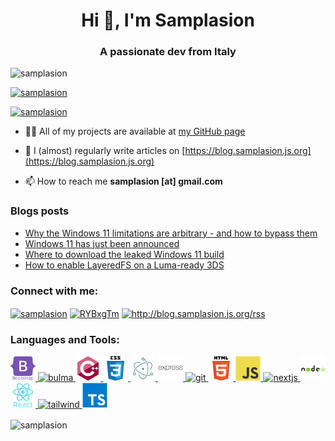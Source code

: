 <h1 align="center">Hi 👋, I'm Samplasion</h1>
<h3 align="center">A passionate dev from Italy</h3>

<p align="left"> <img src="https://komarev.com/ghpvc/?username=samplasion&label=Profile%20views&color=e32400&style=plastic" alt="samplasion" /> </p>

<p align="left"> <a href="https://github.com/ryo-ma/github-profile-trophy"><img src="https://github-profile-trophy.vercel.app/?username=samplasion" alt="samplasion" /></a> </p>

<p align="left"> <a href="https://twitter.com/samplasion" target="blank"><img src="https://img.shields.io/twitter/follow/samplasion?logo=twitter&style=for-the-badge" alt="samplasion" /></a> </p>

- 👨‍💻 All of my projects are available at [my GitHub page](https://github.com/Samplasion)

- 📝 I (almost) regularly write articles on [https://blog.samplasion.js.org](https://blog.samplasion.js.org)

- 📫 How to reach me **samplasion [at] gmail.com**

### Blogs posts
<!-- BLOG-POST-LIST:START -->
- [Why the Windows 11 limitations are arbitrary - and how to bypass them](http://blog.samplasion.js.org/windows-11-bogus-limitation-bypass/)
- [Windows 11 has just been announced](http://blog.samplasion.js.org/windows-11-has-just-been-announced/)
- [Where to download the leaked Windows 11 build](http://blog.samplasion.js.org/download-windows-11-leaked/)
- [How to enable LayeredFS on a Luma-ready 3DS](http://blog.samplasion.js.org/how-to-enable-layeredfs-on-a-luma-ready-3ds/)
<!-- BLOG-POST-LIST:END -->

<h3 align="left">Connect with me:</h3>
<p align="left">
<a href="https://twitter.com/samplasion" target="blank"><img align="center" src="https://raw.githubusercontent.com/rahuldkjain/github-profile-readme-generator/master/src/images/icons/Social/twitter.svg" alt="samplasion" height="30" width="40" /></a>
<a href="https://discord.gg/RYBxgTm" target="blank"><img align="center" src="https://raw.githubusercontent.com/rahuldkjain/github-profile-readme-generator/master/src/images/icons/Social/discord.svg" alt="RYBxgTm" height="30" width="40" /></a>
<a href="/http://blog.samplasion.js.org/rss" target="blank"><img align="center" src="https://raw.githubusercontent.com/rahuldkjain/github-profile-readme-generator/master/src/images/icons/Social/rss.svg" alt="http://blog.samplasion.js.org/rss" height="30" width="40" /></a>
</p>

<h3 align="left">Languages and Tools:</h3>
<p align="left"> <a href="https://getbootstrap.com" target="_blank"> <img src="https://raw.githubusercontent.com/devicons/devicon/master/icons/bootstrap/bootstrap-plain-wordmark.svg" alt="bootstrap" width="40" height="40"/> </a> <a href="https://bulma.io/" target="_blank"> <img src="https://raw.githubusercontent.com/gilbarbara/logos/804dc257b59e144eaca5bc6ffd16949752c6f789/logos/bulma.svg" alt="bulma" width="40" height="40"/> </a> <a href="https://www.w3schools.com/cpp/" target="_blank"> <img src="https://raw.githubusercontent.com/devicons/devicon/master/icons/cplusplus/cplusplus-original.svg" alt="cplusplus" width="40" height="40"/> </a> <a href="https://www.w3schools.com/css/" target="_blank"> <img src="https://raw.githubusercontent.com/devicons/devicon/master/icons/css3/css3-original-wordmark.svg" alt="css3" width="40" height="40"/> </a> <a href="https://www.electronjs.org" target="_blank"> <img src="https://raw.githubusercontent.com/devicons/devicon/master/icons/electron/electron-original.svg" alt="electron" width="40" height="40"/> </a> <a href="https://expressjs.com" target="_blank"> <img src="https://raw.githubusercontent.com/devicons/devicon/master/icons/express/express-original-wordmark.svg" alt="express" width="40" height="40"/> </a> <a href="https://git-scm.com/" target="_blank"> <img src="https://www.vectorlogo.zone/logos/git-scm/git-scm-icon.svg" alt="git" width="40" height="40"/> </a> <a href="https://www.w3.org/html/" target="_blank"> <img src="https://raw.githubusercontent.com/devicons/devicon/master/icons/html5/html5-original-wordmark.svg" alt="html5" width="40" height="40"/> </a> <a href="https://developer.mozilla.org/en-US/docs/Web/JavaScript" target="_blank"> <img src="https://raw.githubusercontent.com/devicons/devicon/master/icons/javascript/javascript-original.svg" alt="javascript" width="40" height="40"/> </a> <a href="https://nextjs.org/" target="_blank"> <img src="https://cdn.worldvectorlogo.com/logos/nextjs-3.svg" alt="nextjs" width="40" height="40"/> </a> <a href="https://nodejs.org" target="_blank"> <img src="https://raw.githubusercontent.com/devicons/devicon/master/icons/nodejs/nodejs-original-wordmark.svg" alt="nodejs" width="40" height="40"/> </a> <a href="https://reactjs.org/" target="_blank"> <img src="https://raw.githubusercontent.com/devicons/devicon/master/icons/react/react-original-wordmark.svg" alt="react" width="40" height="40"/> </a> <a href="https://tailwindcss.com/" target="_blank"> <img src="https://www.vectorlogo.zone/logos/tailwindcss/tailwindcss-icon.svg" alt="tailwind" width="40" height="40"/> </a> <a href="https://www.typescriptlang.org/" target="_blank"> <img src="https://raw.githubusercontent.com/devicons/devicon/master/icons/typescript/typescript-original.svg" alt="typescript" width="40" height="40"/> </a> </p>

<p><img align="center" src="https://github-readme-stats.vercel.app/api/top-langs?username=samplasion&show_icons=true&locale=en&layout=compact" alt="samplasion" /></p>
